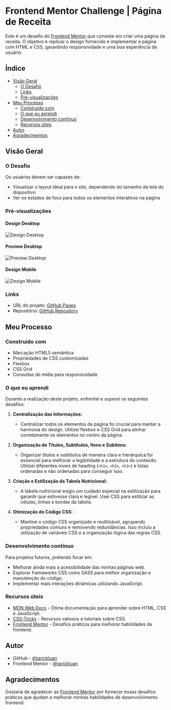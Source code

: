 # Frontend Mentor Challenge | Página de Receita

Este é um desafio do [Frontend Mentor](https://www.frontendmentor.io) que consiste em criar uma página de receita. O objetivo é replicar o design fornecido e implementar a página com HTML e CSS, garantindo responsividade e uma boa experiência de usuário.

## Índice

- [Visão Geral](#visão-geral)
  - [O Desafio](#o-desafio)
  - [Links](#links)
  - [Pré-visualizações](#pré-visualizações)
- [Meu Processo](#meu-processo)
  - [Construído com](#construído-com)
  - [O que eu aprendi](#o-que-eu-aprendi)
  - [Desenvolvimento contínuo](#desenvolvimento-contínuo)
  - [Recursos úteis](#recursos-úteis)
- [Autor](#autor)
- [Agradecimentos](#agradecimentos)

## Visão Geral

### O Desafio

Os usuários devem ser capazes de:

- Visualizar o layout ideal para o site, dependendo do tamanho da tela do dispositivo
- Ver os estados de foco para todos os elementos interativos na página

### Pré-visualizações

#### Design Desktop

![Design Desktop](./design/desktop-design.jpg)

#### Preview Desktop

![Preview Desktop](./design/desktop-preview.jpg)

#### Design Mobile

![Design Mobile](./design/mobile-design.jpg)

### Links

- URL do projeto: [GitHub Pages](https://tarickluan.github.io/recipe-page-challenge)
- Repositório: [GitHub Repository](https://github.com/tarickluan/recipe-page-challenge)

## Meu Processo

### Construído com

- Marcação HTML5 semântica
- Propriedades de CSS customizadas
- Flexbox
- CSS Grid
- Consultas de mídia para responsividade

### O que eu aprendi

Durante a realização deste projeto, enfrentei e superei os seguintes desafios:

1. **Centralização das Informações:**
   - Centralizar todos os elementos da página foi crucial para manter a harmonia do design. Utilizei flexbox e CSS Grid para alinhar corretamente os elementos no centro da página.

2. **Organização de Títulos, Subtítulos, Itens e Subitens:**
   - Organizar títulos e subtítulos de maneira clara e hierárquica foi essencial para melhorar a legibilidade e a estrutura do conteúdo. Utilizei diferentes níveis de heading (`<h1>`, `<h2>`, `<h3>`) e listas ordenadas e não ordenadas para conseguir isso.

3. **Criação e Estilização da Tabela Nutricional:**
   - A tabela nutricional exigiu um cuidado especial na estilização para garantir que estivesse clara e legível. Usei CSS para estilizar as células, linhas e bordas da tabela.

4. **Otimização do Código CSS:**
   - Mantive o código CSS organizado e reutilizável, agrupando propriedades comuns e removendo redundâncias. Isso incluiu a utilização de variáveis CSS e a organização lógica das regras CSS.

### Desenvolvimento contínuo

Para projetos futuros, pretendo focar em:

- Melhorar ainda mais a acessibilidade das minhas páginas web.
- Explorar frameworks CSS como SASS para melhor organização e manutenção do código.
- Implementar mais interações dinâmicas utilizando JavaScript.

### Recursos úteis

- [MDN Web Docs](https://developer.mozilla.org) - Ótima documentação para aprender sobre HTML, CSS e JavaScript.
- [CSS-Tricks](https://css-tricks.com) - Recursos valiosos e tutoriais sobre CSS.
- [Frontend Mentor](https://www.frontendmentor.io) - Desafios práticos para melhorar habilidades de frontend.

## Autor

- GitHub - [@tarickluan](https://github.com/tarickluan)
- Frontend Mentor - [@tarickluan](https://www.frontendmentor.io/profile/tarickluan)

## Agradecimentos

Gostaria de agradecer ao [Frontend Mentor](https://www.frontendmentor.io) por fornecer esses desafios práticos que ajudam a melhorar minhas habilidades de desenvolvimento frontend.
